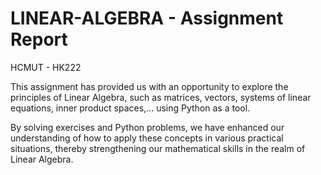 # LINEAR-ALGEBRA - Assignment Report
HCMUT - HK222

This assignment has provided us with an opportunity to explore the principles of Linear Algebra, such as matrices, vectors, systems of linear equations, inner product spaces,... using Python as a tool.

By solving exercises and Python problems, we have enhanced our understanding of how to apply these concepts in various practical situations, thereby strengthening our mathematical skills in the realm of Linear Algebra.